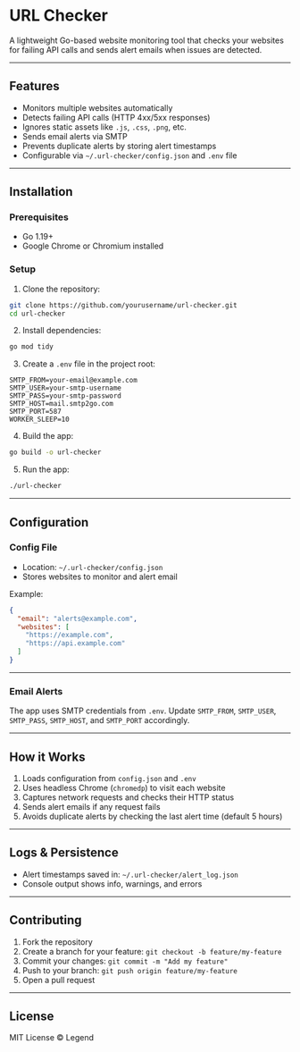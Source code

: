# URL Checker

A lightweight Go-based website monitoring tool that checks your websites for failing API calls and sends alert emails when issues are detected.

---

## Features

* Monitors multiple websites automatically
* Detects failing API calls (HTTP 4xx/5xx responses)
* Ignores static assets like `.js`, `.css`, `.png`, etc.
* Sends email alerts via SMTP
* Prevents duplicate alerts by storing alert timestamps
* Configurable via `~/.url-checker/config.json` and `.env` file

---

## Installation

### Prerequisites

* Go 1.19+
* Google Chrome or Chromium installed

### Setup

1. Clone the repository:

```bash
git clone https://github.com/yourusername/url-checker.git
cd url-checker
```

2. Install dependencies:

```bash
go mod tidy
```

3. Create a `.env` file in the project root:

```env
SMTP_FROM=your-email@example.com
SMTP_USER=your-smtp-username
SMTP_PASS=your-smtp-password
SMTP_HOST=mail.smtp2go.com
SMTP_PORT=587
WORKER_SLEEP=10
```

4. Build the app:

```bash
go build -o url-checker
```

5. Run the app:

```bash
./url-checker
```

---

## Configuration

### Config File

* Location: `~/.url-checker/config.json`
* Stores websites to monitor and alert email

Example:

```json
{
  "email": "alerts@example.com",
  "websites": [
    "https://example.com",
    "https://api.example.com"
  ]
}
```

---

### Email Alerts

The app uses SMTP credentials from `.env`.
Update `SMTP_FROM`, `SMTP_USER`, `SMTP_PASS`, `SMTP_HOST`, and `SMTP_PORT` accordingly.

---

## How it Works

1. Loads configuration from `config.json` and `.env`
2. Uses headless Chrome (`chromedp`) to visit each website
3. Captures network requests and checks their HTTP status
4. Sends alert emails if any request fails
5. Avoids duplicate alerts by checking the last alert time (default 5 hours)

---

## Logs & Persistence

* Alert timestamps saved in: `~/.url-checker/alert_log.json`
* Console output shows info, warnings, and errors

---

## Contributing

1. Fork the repository
2. Create a branch for your feature: `git checkout -b feature/my-feature`
3. Commit your changes: `git commit -m "Add my feature"`
4. Push to your branch: `git push origin feature/my-feature`
5. Open a pull request

---

## License

MIT License © Legend

